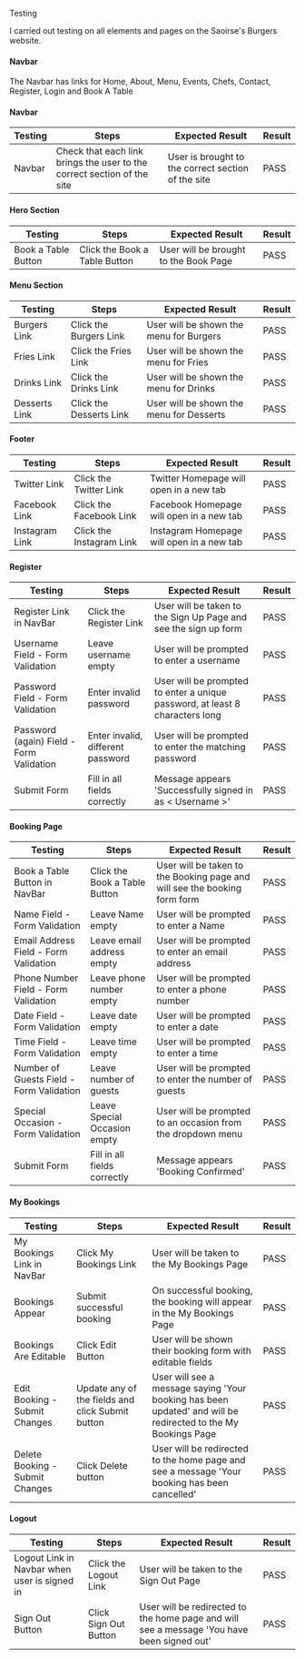 Testing

I carried out testing on all elements and pages on the Saoirse's Burgers website.


#### Navbar
The Navbar has links for Home, About, Menu, Events, Chefs, Contact, Register, Login and Book A Table

#### Navbar
| Testing | Steps | Expected Result | Result |  
| - | - | - | - |
| Navbar | Check that each link brings the user to the correct section of the site | User is brought to the correct section of the site | PASS |

#### Hero Section
| Testing | Steps | Expected Result | Result | 
| - | - | - | - |
| Book a Table Button | Click the Book a Table Button | User will be brought to the Book Page | PASS |

#### Menu Section
| Testing | Steps | Expected Result | Result | 
| - | - | - | - |
| Burgers Link | Click the Burgers Link | User will be shown the menu for Burgers | PASS |
| Fries Link | Click the Fries Link | User will be shown the menu for Fries | PASS |
| Drinks Link | Click the Drinks Link | User will be shown the menu for Drinks | PASS |
| Desserts Link | Click the Desserts Link | User will be shown the menu for Desserts | PASS |

#### Footer
| Testing | Steps | Expected Result | Result | 
| - | - | - | - |
| Twitter Link | Click the Twitter Link | Twitter Homepage will open in a new tab | PASS |
| Facebook Link | Click the Facebook Link | Facebook Homepage will open in a new tab | PASS |
| Instagram Link | Click the Instagram Link | Instagram Homepage will open in a new tab | PASS |

#### Register
| Testing | Steps | Expected Result | Result | 
| - | - | - | - |
| Register Link in NavBar | Click the Register Link | User will be taken to the Sign Up Page and see the sign up form | PASS |
| Username Field - Form Validation | Leave username empty | User will be prompted to enter a username | PASS |
| Password Field - Form Validation | Enter invalid password | User will be prompted to enter a unique password, at least 8 characters long | PASS |
| Password (again) Field - Form Validation| Enter invalid, different password | User will be prompted to enter the matching password | PASS |
| Submit Form | Fill in all fields correctly | Message appears 'Successfully signed in as < Username >' | PASS |

#### Booking Page
| Testing | Steps | Expected Result | Result | 
| - | - | - | - |
| Book a Table Button in NavBar | Click the Book a Table Button | User will be taken to the Booking page and will see the booking form form | PASS |
| Name Field - Form Validation | Leave Name empty | User will be prompted to enter a Name | PASS |
| Email Address Field - Form Validation | Leave email address empty | User will be prompted to enter an email address | PASS |
| Phone Number Field - Form Validation | Leave phone number empty | User will be prompted to enter a phone number | PASS |
| Date Field - Form Validation | Leave date empty | User will be prompted to enter a date | PASS |
| Time Field - Form Validation | Leave time empty | User will be prompted to enter a time | PASS |
| Number of Guests Field - Form Validation | Leave number of guests | User will be prompted to enter the number of guests | PASS |
| Special Occasion - Form Validation | Leave Special Occasion empty | User will be prompted to an occasion from the dropdown menu | PASS |
| Submit Form | Fill in all fields correctly | Message appears 'Booking Confirmed' | PASS |

#### My Bookings
| Testing | Steps | Expected Result | Result | 
| - | - | - | - |
| My Bookings Link in NavBar | Click My Bookings Link | User will be taken to the My Bookings Page | PASS |
| Bookings Appear | Submit successful booking | On successful booking, the booking will appear in the My Bookings Page | PASS |
| Bookings Are Editable | Click Edit Button | User will be shown their booking form with editable fields | PASS |
| Edit Booking - Submit Changes | Update any of the fields and click Submit button | User will see a message saying 'Your booking has been updated' and will be redirected to the My Bookings Page | PASS |
| Delete Booking - Submit Changes | Click Delete button | User will be redirected to the home page and see a message 'Your booking has been cancelled' | PASS |

#### Logout
| Testing | Steps | Expected Result | Result | 
| - | - | - | - |
| Logout Link in Navbar when user is signed in | Click the Logout Link | User will be taken to the Sign Out Page | PASS |
| Sign Out Button | Click Sign Out Button | User will be redirected to the home page and will see a message 'You have been signed out' | PASS |
